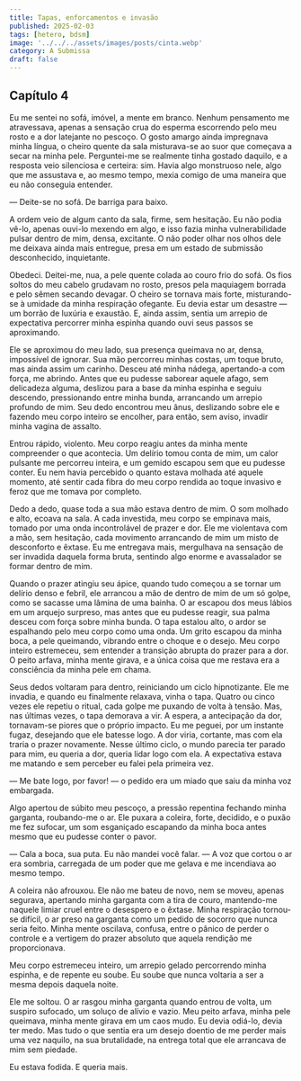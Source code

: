 ```yaml
---
title: Tapas, enforcamentos e invasão
published: 2025-02-03
tags: [hetero, bdsm]
image: '../../../assets/images/posts/cinta.webp'
category: A Submissa
draft: false
---
```


## Capítulo 4

Eu me sentei no sofá, imóvel, a mente em branco. Nenhum pensamento me atravessava, apenas a sensação crua do esperma escorrendo pelo meu rosto e a dor latejante no pescoço. O gosto amargo ainda impregnava minha língua, o cheiro quente da sala misturava-se ao suor que começava a secar na minha pele. Perguntei-me se realmente tinha gostado daquilo, e a resposta veio silenciosa e certeira: sim. Havia algo monstruoso nele, algo que me assustava e, ao mesmo tempo, mexia comigo de uma maneira que eu não conseguia entender.

— Deite-se no sofá. De barriga para baixo.

A ordem veio de algum canto da sala, firme, sem hesitação. Eu não podia vê-lo, apenas ouvi-lo mexendo em algo, e isso fazia minha vulnerabilidade pulsar dentro de mim, densa, excitante. O não poder olhar nos olhos dele me deixava ainda mais entregue, presa em um estado de submissão desconhecido, inquietante.

Obedeci. Deitei-me, nua, a pele quente colada ao couro frio do sofá. Os fios soltos do meu cabelo grudavam no rosto, presos pela maquiagem borrada e pelo sêmen secando devagar. O cheiro se tornava mais forte, misturando-se à umidade da minha respiração ofegante. Eu devia estar um desastre — um borrão de luxúria e exaustão. E, ainda assim, sentia um arrepio de expectativa percorrer minha espinha quando ouvi seus passos se aproximando.

Ele se aproximou do meu lado, sua presença queimava no ar, densa, impossível de ignorar. Sua mão percorreu minhas costas, um toque bruto, mas ainda assim um carinho. Desceu até minha nádega, apertando-a com força, me abrindo. Antes que eu pudesse saborear aquele afago, sem delicadeza alguma, deslizou para a base da minha espinha e seguiu descendo, pressionando entre minha bunda, arrancando um arrepio profundo de mim. Seu dedo encontrou meu ânus, deslizando sobre ele e fazendo meu corpo inteiro se encolher, para então, sem aviso, invadir minha vagina de assalto.

Entrou rápido, violento. Meu corpo reagiu antes da minha mente compreender o que acontecia. Um delírio tomou conta de mim, um calor pulsante me percorreu inteira, e um gemido escapou sem que eu pudesse conter. Eu nem havia percebido o quanto estava molhada até aquele momento, até sentir cada fibra do meu corpo rendida ao toque invasivo e feroz que me tomava por completo.

Dedo a dedo, quase toda a sua mão estava dentro de mim. O som molhado e alto, ecoava na sala. A cada investida, meu corpo se empinava mais, tomado por uma onda incontrolável de prazer e dor. Ele me violentava com a mão, sem hesitação, cada movimento arrancando de mim um misto de desconforto e êxtase. Eu me entregava mais, mergulhava na sensação de ser invadida daquela forma bruta, sentindo algo enorme e avassalador se formar dentro de mim.

Quando o prazer atingiu seu ápice, quando tudo começou a se tornar um delírio denso e febril, ele arrancou a mão de dentro de mim de um só golpe, como se sacasse uma lâmina de uma bainha. O ar escapou dos meus lábios em um arquejo surpreso, mas antes que eu pudesse reagir, sua palma desceu com força sobre minha bunda. O tapa estalou alto, o ardor se espalhando pelo meu corpo como uma onda. Um grito escapou da minha boca, a pele queimando, vibrando entre o choque e o desejo. Meu corpo inteiro estremeceu, sem entender a transição abrupta do prazer para a dor. O peito arfava, minha mente girava, e a única coisa que me restava era a consciência da minha pele em chama.

Seus dedos voltaram para dentro, reiniciando um ciclo hipnotizante. Ele me invadia, e quando eu finalmente relaxava, vinha o tapa. Quatro ou cinco vezes ele repetiu o ritual, cada golpe me puxando de volta à tensão. Mas, nas últimas vezes, o tapa demorava a vir. A espera, a antecipação da dor, tornavam-se piores que o próprio impacto. Eu me peguei, por um instante fugaz, desejando que ele batesse logo. A dor viria, cortante, mas com ela traria o prazer novamente. Nesse último ciclo, o mundo parecia ter parado para mim, eu queria a dor, queria lidar logo com ela. A expectativa estava me matando e sem perceber eu falei pela primeira vez.

— Me bate logo, por favor! — o pedido era um miado que saiu da minha voz embargada.

Algo apertou de súbito meu pescoço, a pressão repentina fechando minha garganta, roubando-me o ar. Ele puxara a coleira, forte, decidido, e o puxão me fez sufocar, um som esganiçado escapando da minha boca antes mesmo que eu pudesse conter o pavor.

— Cala a boca, sua puta. Eu não mandei você falar. — A voz que cortou o ar era sombria, carregada de um poder que me gelava e me incendiava ao mesmo tempo.

A coleira não afrouxou. Ele não me bateu de novo, nem se moveu, apenas segurava, apertando minha garganta com a tira de couro, mantendo-me naquele limiar cruel entre o desespero e o êxtase. Minha respiração tornou-se difícil, o ar preso na garganta como um pedido de socorro que nunca seria feito. Minha mente oscilava, confusa, entre o pânico de perder o controle e a vertigem do prazer absoluto que aquela rendição me proporcionava.

Meu corpo estremeceu inteiro, um arrepio gelado percorrendo minha espinha, e de repente eu soube. Eu soube que nunca voltaria a ser a mesma depois daquela noite.

Ele me soltou. O ar rasgou minha garganta quando entrou de volta, um suspiro sufocado, um soluço de alívio e vazio. Meu peito arfava, minha pele queimava, minha mente girava em um caos mudo. Eu devia odiá-lo, devia ter medo. Mas tudo o que sentia era um desejo doentio de me perder mais uma vez naquilo, na sua brutalidade, na entrega total que ele arrancava de mim sem piedade.

Eu estava fodida. E queria mais.